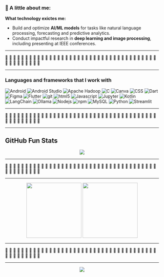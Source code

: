 <h3> 🦝 A little about me:</h3>
<p>

**What technology exictes me:**
- Build and optimize **AI/ML models** for tasks like natural language processing, forecasting and predictive analytics.  
- Conduct impactful research in **deep learning and image processing**, including presenting at IEEE conferences.  
____________________________________________________________________________________________________________________

🦝 🦝 🦝 🦝 🦝 🦝 🦝 🦝 🦝 🦝 🦝 🦝 🦝 🦝 🦝 🦝 🦝 🦝 🦝 🦝 🦝 🦝 🦝 🦝 🦝 🦝 🦝 🦝 🦝 🦝 🦝 🦝 🦝 🦝 🦝 🦝 🦝 🦝 🦝 🦝 🦝 🦝 🦝 🦝 🦝 🦝 🦝

____________________________________________________________________________________________________________________

<h3>Languages and frameworks that I work with</h3>
<p>
  <img alt="Android" src="https://img.shields.io/badge/-Android-34A853?style=flat-square&logo=android&logoColor=white" />
  <img alt="Android Studio" src="https://img.shields.io/badge/-AndroidStudio-3DDC84?style=flat-square&logo=AndroidStudio&logoColor=white" />
  <img alt="Apache Hadoop" src="https://img.shields.io/badge/-ApacheHadoop-66CCFF?style=flat-square&logo=ApacheHadoop&logoColor=white" />
  <img alt="C" src="https://img.shields.io/badge/-C-A8B9CC?style=flat-square&logo=C&logoColor=white" />
  <img alt="Canva" src="https://img.shields.io/badge/-Canva-00C4CC?style=flat-square&logo=Canva&logoColor=white" />
  <img alt="CSS" src="https://img.shields.io/badge/-CSS-663399?style=flat-square&logo=CSS&logoColor=white" />
  <img alt="Dart" src="https://img.shields.io/badge/-Dart-0175C2?style=flat-square&logo=Dart&logoColor=white" />  
  <img alt="Figma" src="https://img.shields.io/badge/-Figma-F24E1E?style=flat-square&logo=Figma&logoColor=white" />
  <img alt="Flutter" src="https://img.shields.io/badge/-Flutter-02569B?style=flat-square&logo=Flutter&logoColor=white" />
  <img alt="git" src="https://img.shields.io/badge/-Git-F05032?style=flat-square&logo=git&logoColor=white" />
  <img alt="html5" src="https://img.shields.io/badge/-HTML5-E34F26?style=flat-square&logo=html5&logoColor=white" />
  <img alt="Javascript" src="https://img.shields.io/badge/-javascript-f7df1c?style=flat-square&logo=javascript&logoColor=black" />
  <img alt="Jupyter" src="https://img.shields.io/badge/-Jupyter-F37626?style=flat-square&logo=Jupyter&logoColor=white" />
  <img alt="Kotlin" src="https://img.shields.io/badge/-Kotlin-7F52FF?style=flat-square&logo=Kotlin&logoColor=black" />
  <img alt="LangChain" src="https://img.shields.io/badge/-LangChain-1C3C3C?style=flat-square&logo=LangChain&logoColor=black" />
  <img alt="Ollama" src="https://img.shields.io/badge/-LangChain-000000?style=flat-square&logo=Ollama&logoColor=black" />
  <img alt="Nodejs" src="https://img.shields.io/badge/-Nodejs-43853d?style=flat-square&logo=Node.js&logoColor=white" />
  <img alt="npm" src="https://img.shields.io/badge/-NPM-CB3837?style=flat-square&logo=npm&logoColor=white" />
  <img alt="MySQL" src="https://img.shields.io/badge/-MySQL-4479A1?style=flat-square&logo=MySQL&logoColor=white" />
  <img alt="Python" src="https://img.shields.io/badge/-Python-3776AB?style=flat-square&logo=Python&logoColor=white" />
  <img alt="Streamlit" src="https://img.shields.io/badge/-Streamlit-FF4B4B?style=flat-square&logo=Streamlit&logoColor=white" />
</p>

____________________________________________________________________________________________________________________

🦝 🦝 🦝 🦝 🦝 🦝 🦝 🦝 🦝 🦝 🦝 🦝 🦝 🦝 🦝 🦝 🦝 🦝 🦝 🦝 🦝 🦝 🦝 🦝 🦝 🦝 🦝 🦝 🦝 🦝 🦝 🦝 🦝 🦝 🦝 🦝 🦝 🦝 🦝 🦝 🦝 🦝 🦝 🦝 🦝 🦝 🦝

____________________________________________________________________________________________________________________

## GitHub Fun Stats

<p align="center">
  <img src="https://github-readme-streak-stats.herokuapp.com?user=Tanishta15&theme=radical&ring=ff79c6&fire=ff79c6&currStreakNum=ff79c6&currStreakLabel=ff79c6&hide_border=true" />
</p>

____________________________________________________________________________________________________________________

🦝 🦝 🦝 🦝 🦝 🦝 🦝 🦝 🦝 🦝 🦝 🦝 🦝 🦝 🦝 🦝 🦝 🦝 🦝 🦝 🦝 🦝 🦝 🦝 🦝 🦝 🦝 🦝 🦝 🦝 🦝 🦝 🦝 🦝 🦝 🦝 🦝 🦝 🦝 🦝 🦝 🦝 🦝 🦝 🦝 🦝 🦝

____________________________________________________________________________________________________________________

<p align="center">
  <img src="https://github-readme-stats.vercel.app/api?username=Tanishta15&show_icons=true&theme=tokyonight&hide_border=true" height="180" />
  <img src="https://github-readme-stats.vercel.app/api/top-langs/?username=Tanishta15&layout=compact&theme=tokyonight&hide_border=true" height="180" />
</p>

____________________________________________________________________________________________________________________

🦝 🦝 🦝 🦝 🦝 🦝 🦝 🦝 🦝 🦝 🦝 🦝 🦝 🦝 🦝 🦝 🦝 🦝 🦝 🦝 🦝 🦝 🦝 🦝 🦝 🦝 🦝 🦝 🦝 🦝 🦝 🦝 🦝 🦝 🦝 🦝 🦝 🦝 🦝 🦝 🦝 🦝 🦝 🦝 🦝 🦝 🦝

____________________________________________________________________________________________________________________

<p align="center">
  <img src="https://github-profile-trophy.vercel.app/?username=Tanishta15&theme=dracula&no-frame=true&row=1&column=6" />
</p>
